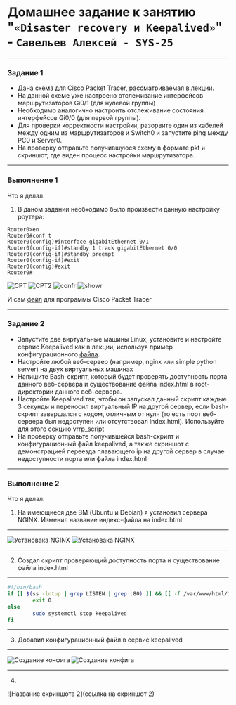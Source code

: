 # Домашнее задание к занятию "`«Disaster recovery и Keepalived»`" - `Савельев Алексей - SYS-25`
------
### Задание 1
- Дана [схема](1/hsrp_advanced.pkt) для Cisco Packet Tracer, рассматриваемая в лекции.
- На данной схеме уже настроено отслеживание интерфейсов маршрутизаторов Gi0/1 (для нулевой группы)
- Необходимо аналогично настроить отслеживание состояния интерфейсов Gi0/0 (для первой группы).
- Для проверки корректности настройки, разорвите один из кабелей между одним из маршрутизаторов и Switch0 и запустите ping между PC0 и Server0.
- На проверку отправьте получившуюся схему в формате pkt и скриншот, где виден процесс настройки маршрутизатора.
------
### Выполнение 1
Что я делал:
1. В даном задании необходимо было произвести данную настройку роутера:
```
Router0>en
Router0#conf t
Router0(config)#interface gigabitEthernet 0/1
Router0(config-if)#standby 1 track gigabitEthernet 0/0
Router0(config-if)#standby preempt
Router0(config-if)#exit
Router0(config)#exit
Router0# 
``` 
![CPT](https://github.com/Lexacbr/Keepalived-hw/blob/master/img/cpt1.png)
![CPT2](https://github.com/Lexacbr/Keepalived-hw/blob/master/img/cpt2.png)
![confr](https://github.com/Lexacbr/Keepalived-hw/blob/master/img/confr.png)
![showr](https://github.com/Lexacbr/Keepalived-hw/blob/master/img/show-r.png)

И сам [файл](1/hsrp_advanced_hw.pkt) для программы Cisco Packet Tracer

------
### Задание 2
- Запустите две виртуальные машины Linux, установите и настройте сервис Keepalived как в лекции, используя пример конфигурационного [файла](1/keepalived-simple.conf).
- Настройте любой веб-сервер (например, nginx или simple python server) на двух виртуальных машинах
- Напишите Bash-скрипт, который будет проверять доступность порта данного веб-сервера и существование файла index.html в root-директории данного веб-сервера.
- Настройте Keepalived так, чтобы он запускал данный скрипт каждые 3 секунды и переносил виртуальный IP на другой сервер, если bash-скрипт завершался с кодом, отличным от нуля (то есть порт веб-сервера был недоступен или отсутствовал index.html). Используйте для этого секцию vrrp_script
- На проверку отправьте получившейся bash-скрипт и конфигурационный файл keepalived, а также скриншот с демонстрацией переезда плавающего ip на другой сервер в случае недоступности порта или файла index.html



------
### Выполнение 2
Что я делал:
1. На имеющиеся две ВМ (Ubuntu и Debian) я установил сервера NGINX. Изменил название индекс-файла на index.html
---
![Установака NGINX](https://github.com/Lexacbr/Keepalived-hw/blob/master/img/nginx-inst-deb.png) ![Установака NGINX](https://github.com/Lexacbr/Keepalived-hw/blob/master/img/nginx-inst-ubu.png)

---

2. Создал скрипт проверяющий доступность порта и существование файла index.html
---

```bash
#!/bin/bash
if [[ $(ss -lntup | grep LISTEN | grep :80) ]] && [[ -f /var/www/html/index.html ]]; then
        exit 0
else
        sudo systemctl stop keepalived
fi
```
---

3. Добавил конфигурационный файл в сервис keepalived
---
![Создание конфига](https://github.com/Lexacbr/Keepalived-hw/blob/master/img/keep-conf-deb.png) ![Создание конфига](https://github.com/Lexacbr/Keepalived-hw/blob/master/img/keep-conf-ubu.png)

---
4. 


![Название скриншота 2](ссылка на скриншот 2)
